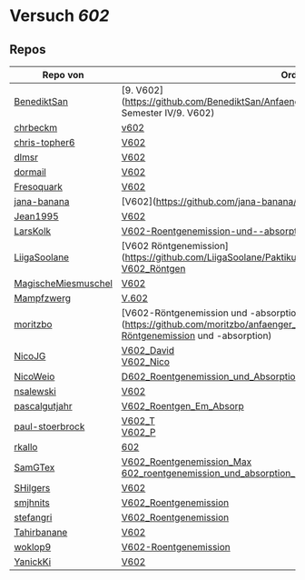 # Versuch *602*

## Repos

|                     Repo von                     |                                                                                                                                        Ordner                                                                                                                                         |                                                                                                                                    PDFs                                                                                                                                     |
|--------------------------------------------------|---------------------------------------------------------------------------------------------------------------------------------------------------------------------------------------------------------------------------------------------------------------------------------------|-----------------------------------------------------------------------------------------------------------------------------------------------------------------------------------------------------------------------------------------------------------------------------|
|[BenediktSan](../repo/BenediktSan)                |[9. V602](https://github.com/BenediktSan/AnfaengerPraktikum2020/tree/master/Versuche Semester IV/9. V602)                                                                                                                                                                              |[V602.pdf](https://docs.google.com/viewer?url=https://github.com/BenediktSan/AnfaengerPraktikum2020/raw/main/Versuche%20Semester%20IV/9.%20V602/V602.pdf)                                                                                                                    |
|[chrbeckm](../repo/chrbeckm)                      |[v602](https://github.com/chrbeckm/anfaenger-praktikum/tree/master/v602)                                                                                                                                                                                                               |–                                                                                                                                                                                                                                                                            |
|[chris-topher6](../repo/chris-topher6)            |[V602](https://github.com/chris-topher6/Anfaenger-Praktikum/tree/master/V602)                                                                                                                                                                                                          |–                                                                                                                                                                                                                                                                            |
|[dlmsr](../repo/dlmsr)                            |[V602](https://github.com/dlmsr/praktikum/tree/master/V602)                                                                                                                                                                                                                            |–                                                                                                                                                                                                                                                                            |
|[dormail](../repo/dormail)                        |[V602](https://github.com/dormail/ap/tree/master/V602)                                                                                                                                                                                                                                 |–                                                                                                                                                                                                                                                                            |
|[Fresoquark](../repo/Fresoquark)                  |[V602](https://github.com/Fresoquark/Anfaengerpraktikum/tree/master/V602)                                                                                                                                                                                                              |–                                                                                                                                                                                                                                                                            |
|[jana-banana](../repo/jana-banana)                |[V602](https://github.com/jana-banana/AP-2020/tree/master/we did that/V602)                                                                                                                                                                                                            |–                                                                                                                                                                                                                                                                            |
|[Jean1995](../repo/Jean1995)                      |[V602](https://github.com/Jean1995/Praktikum/tree/master/V602)                                                                                                                                                                                                                         |[V602.pdf](https://docs.google.com/viewer?url=https://github.com/Jean1995/Praktikum/raw/master/Protokolle_Fertig/V602.pdf)                                                                                                                                                   |
|[LarsKolk](../repo/LarsKolk)                      |[V602-Roentgenemission-und--absorption](https://github.com/LarsKolk/Anfaengerpraktikum/tree/master/V602-Roentgenemission-und--absorption)                                                                                                                                              |–                                                                                                                                                                                                                                                                            |
|[LiigaSoolane](../repo/LiigaSoolane)              |[V602 Röntgenemission](https://github.com/LiigaSoolane/Paktikum/tree/master/V602 Röntgenemission)<br/>[V602_Röntgen](https://github.com/LiigaSoolane/Paktikum/tree/master/V602_Röntgen)                                                                                                |–                                                                                                                                                                                                                                                                            |
|[MagischeMiesmuschel](../repo/MagischeMiesmuschel)|[V602](https://github.com/MagischeMiesmuschel/AnfaengerPraktikum/tree/master/V602)                                                                                                                                                                                                     |–                                                                                                                                                                                                                                                                            |
|[Mampfzwerg](../repo/Mampfzwerg)                  |[V.602](https://github.com/Mampfzwerg/Praktikum/tree/master/V.602)                                                                                                                                                                                                                     |[main.pdf](https://docs.google.com/viewer?url=https://github.com/Mampfzwerg/Praktikum/raw/master/V.602/latex-template/main.pdf)                                                                                                                                              |
|[moritzbo](../repo/moritzbo)                      |[V602-Röntgenemission und -absorption](https://github.com/moritzbo/anfaenger_praktikum/tree/master/V602-Röntgenemission und -absorption)                                                                                                                                               |–                                                                                                                                                                                                                                                                            |
|[NicoJG](../repo/NicoJG)                          |[V602_David](https://github.com/NicoJG/Anfaengerpraktikum/tree/master/V602_David)<br/>[V602_Nico](https://github.com/NicoJG/Anfaengerpraktikum/tree/master/V602_Nico)                                                                                                                  |[Abgabe.pdf](https://docs.google.com/viewer?url=https://github.com/NicoJG/Anfaengerpraktikum/raw/master/V602_Nico/Abgabe.pdf)<br/>[V602_Feedback.pdf](https://docs.google.com/viewer?url=https://github.com/NicoJG/Anfaengerpraktikum/raw/master/V602_Nico/V602_Feedback.pdf)|
|[NicoWeio](../repo/NicoWeio)                      |[D602_Roentgenemission_und_Absorption](https://github.com/NicoWeio/AP/tree/master/D602_Roentgenemission_und_Absorption)                                                                                                                                                                |[main.pdf](https://docs.google.com/viewer?url=https://github.com/NicoWeio/AP/raw/gh-pages/D602_Roentgenemission_und_Absorption/build/main.pdf)                                                                                                                               |
|[nsalewski](../repo/nsalewski)                    |[V602](https://github.com/nsalewski/laboratory/tree/master/V602)                                                                                                                                                                                                                       |–                                                                                                                                                                                                                                                                            |
|[pascalgutjahr](../repo/pascalgutjahr)            |[V602_Roentgen_Em_Absorp](https://github.com/pascalgutjahr/Praktikum-1/tree/master/V602_Roentgen_Em_Absorp)                                                                                                                                                                            |–                                                                                                                                                                                                                                                                            |
|[paul-stoerbrock](../repo/paul-stoerbrock)        |[V602_T](https://github.com/paul-stoerbrock/Praktikum/tree/master/V602_T)<br/>[V602_P](https://github.com/paul-stoerbrock/Praktikum/tree/master/V602_P)                                                                                                                                |–                                                                                                                                                                                                                                                                            |
|[rkallo](../repo/rkallo)                          |[602](https://github.com/rkallo/APWS1718/tree/master/602)                                                                                                                                                                                                                              |[main.pdf](https://docs.google.com/viewer?url=https://github.com/rkallo/APWS1718/raw/master/602/main.pdf)                                                                                                                                                                    |
|[SamGTex](../repo/SamGTex)                        |[V602_Roentgenemission_Max](https://github.com/SamGTex/Physik_Praktikum_Samuel_Max/tree/master/V602_Roentgenemission_Max)<br/>[602_roentgenemission_und_absorption_haefs](https://github.com/SamGTex/Physik_Praktikum_Samuel_Max/tree/master/602_roentgenemission_und_absorption_haefs)|–                                                                                                                                                                                                                                                                            |
|[SHilgers](../repo/SHilgers)                      |[V602](https://github.com/SHilgers/Praktikum2/tree/master/V602)                                                                                                                                                                                                                        |–                                                                                                                                                                                                                                                                            |
|[smjhnits](../repo/smjhnits)                      |[V602_Roentgenemission](https://github.com/smjhnits/Praktikum_TU_D_16-17/tree/master/Anfängerpraktikum/Protokolle/V602_Roentgenemission)                                                                                                                                               |[V602.pdf](https://docs.google.com/viewer?url=https://github.com/smjhnits/Praktikum_TU_D_16-17/raw/master/Anf%C3%A4ngerpraktikum/Fertige%20Protokolle/V602.pdf)                                                                                                              |
|[stefangri](../repo/stefangri)                    |[V602_Roentgenemission](https://github.com/stefangri/s_s_productions/tree/master/PHY341/V602_Roentgenemission)                                                                                                                                                                         |–                                                                                                                                                                                                                                                                            |
|[Tahirbanane](../repo/Tahirbanane)                |[V602](https://github.com/Tahirbanane/AP/tree/master/V602)                                                                                                                                                                                                                             |–                                                                                                                                                                                                                                                                            |
|[woklop9](../repo/woklop9)                        |[V602-Roentgenemission](https://github.com/woklop9/Anfaengerpraktikum/tree/master/V602-Roentgenemission)                                                                                                                                                                               |–                                                                                                                                                                                                                                                                            |
|[YanickKi](../repo/YanickKi)                      |[V602](https://github.com/YanickKi/AP_T_Y/tree/master/V602)                                                                                                                                                                                                                            |–                                                                                                                                                                                                                                                                            |
